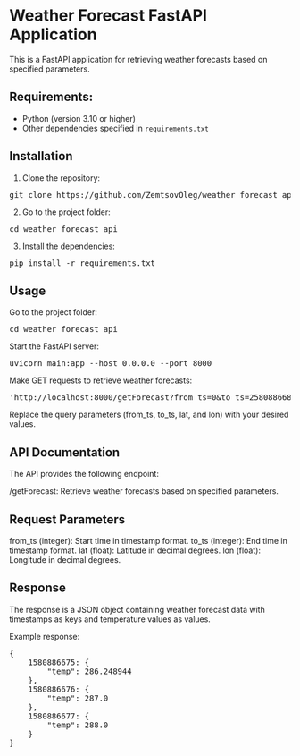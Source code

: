 # Weather Forecast FastAPI Application

This is a FastAPI application for retrieving weather forecasts based on specified parameters.

## Requirements:

- Python (version 3.10 or higher)
- Other dependencies specified in `requirements.txt`

## Installation

1. Clone the repository:

<pre lang="bash">git clone https://github.com/ZemtsovOleg/weather_forecast_api.git</pre>

2. Go to the project folder:

<pre lang="bash">cd weather_forecast_api</pre>

3. Install the dependencies:

<pre lang="bash">pip install -r requirements.txt</pre>

## Usage

Go to the project folder:

<pre lang="bash">cd weather_forecast_api</pre>

Start the FastAPI server:

<pre lang="bash">uvicorn main:app --host 0.0.0.0 --port 8000</pre>

Make GET requests to retrieve weather forecasts:

<pre lang="bash">'http://localhost:8000/getForecast?from_ts=0&to_ts=2580886680&lat=37.7749&lon=-24.4194'</pre>

Replace the query parameters (from_ts, to_ts, lat, and lon) with your desired values.

## API Documentation
The API provides the following endpoint:

/getForecast: Retrieve weather forecasts based on specified parameters.

## Request Parameters

from_ts (integer): Start time in timestamp format.
to_ts (integer): End time in timestamp format.
lat (float): Latitude in decimal degrees.
lon (float): Longitude in decimal degrees.

## Response

The response is a JSON object containing weather forecast data with timestamps as keys and temperature values as values.

Example response:

<pre lang="bash">
{
    1580886675: {
        "temp": 286.248944
    },
    1580886676: {
        "temp": 287.0
    },
    1580886677: {
        "temp": 288.0
    }
}
</pre>
